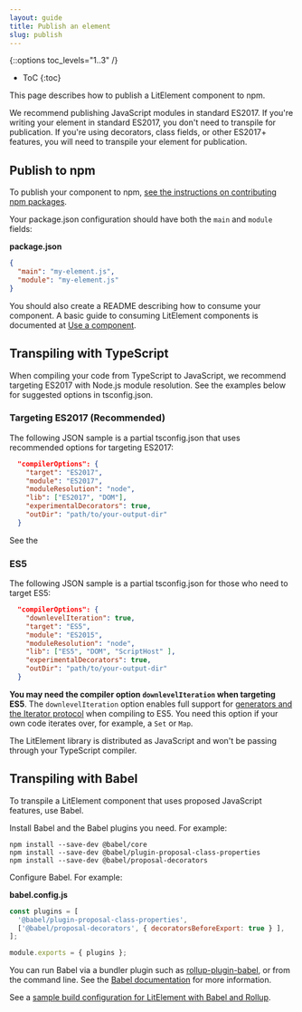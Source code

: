 ```yaml
---
layout: guide
title: Publish an element
slug: publish
---
```


{::options toc_levels="1..3" /}
* ToC
{:toc}

This page describes how to publish a LitElement component to npm.

We recommend publishing JavaScript modules in standard ES2017. If you're writing your element in standard ES2017, you don't need to transpile for publication. If you're using decorators, class fields, or other ES2017+ features, you will need to transpile your element for publication.

## Publish to npm

To publish your component to npm, [see the instructions on contributing npm packages](https://docs.npmjs.com/packages-and-modules/contributing-packages-to-the-registry).

Your package.json configuration should have both the `main` and `module` fields:

**package.json**

```json
{
  "main": "my-element.js",
  "module": "my-element.js"
}
```

You should also create a README describing how to consume your component. A basic guide to consuming LitElement components is documented at [Use a component](use).

## Transpiling with TypeScript

When compiling your code from TypeScript to JavaScript, we recommend targeting ES2017 with Node.js module resolution. See the examples below for suggested options in tsconfig.json.

### Targeting ES2017 (Recommended)

The following JSON sample is a partial tsconfig.json that uses recommended options for targeting ES2017:

```json
  "compilerOptions": {
    "target": "ES2017",
    "module": "ES2017",
    "moduleResolution": "node",
    "lib": ["ES2017", "DOM"],
    "experimentalDecorators": true,
    "outDir": "path/to/your-output-dir"
  }
```

See the 

### ES5

The following JSON sample is a partial tsconfig.json for those who need to target ES5:

```json
  "compilerOptions": {
    "downlevelIteration": true,
    "target": "ES5",
    "module": "ES2015",
    "moduleResolution": "node",
    "lib": ["ES5", "DOM", "ScriptHost" ],
    "experimentalDecorators": true,
    "outDir": "path/to/your-output-dir"
  }
```

<div class="alert alert-info">

**You may need the compiler option `downlevelIteration` when targeting ES5**. The `downlevelIteration` option enables full support for [generators and the Iterator protocol](https://developer.mozilla.org/en-US/docs/Web/JavaScript/Guide/Iterators_and_Generators#Generator_functions) when compiling to ES5. You need this option if your own code iterates over, for example, a `Set` or `Map`. 

The LitElement library is distributed as JavaScript and won't be passing through your TypeScript compiler.

</div>

## Transpiling with Babel

To transpile a LitElement component that uses proposed JavaScript features, use Babel. 

Install Babel and the Babel plugins you need. For example:

```
npm install --save-dev @babel/core
npm install --save-dev @babel/plugin-proposal-class-properties
npm install --save-dev @babel/proposal-decorators
```

Configure Babel. For example:

**babel.config.js**

```js
const plugins = [
  '@babel/plugin-proposal-class-properties',
  ['@babel/proposal-decorators', { decoratorsBeforeExport: true } ],
];

module.exports = { plugins };
```

You can run Babel via a bundler plugin such as [rollup-plugin-babel](https://www.npmjs.com/package/rollup-plugin-babel), or from the command line. See the [Babel documentation](https://babeljs.io/docs/en/) for more information.

See a [sample build configuration for LitElement with Babel and Rollup](https://github.com/PolymerLabs/lit-element-build-rollup/blob/master/src/index.html).
